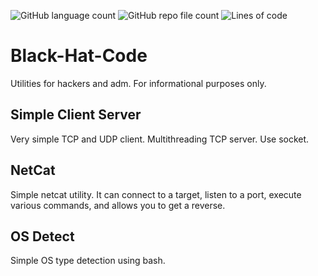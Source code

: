 ![GitHub language count](https://img.shields.io/github/languages/count/Mi-Rage/Black-Hat-Python) ![GitHub repo file count](https://img.shields.io/github/directory-file-count/Mi-Rage/Black-Hat-Python) ![Lines of code](https://img.shields.io/tokei/lines/github/Mi-Rage/Black-Hat-Python)
# Black-Hat-Code
Utilities for hackers and adm. For informational purposes only.

## Simple Client Server
Very simple TCP and UDP client. Multithreading TCP server. Use socket.

## NetCat
Simple netcat utility. It can connect to a target, listen to a port, execute various commands, and allows you to get a reverse.

## OS Detect
Simple OS type detection using bash.
